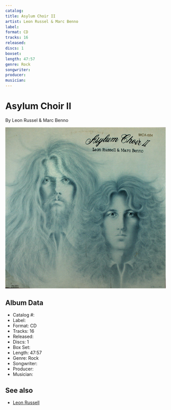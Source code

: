```yaml
---
catalog: 
title: Asylum Choir II
artist: Leon Russel & Marc Benno
label: 
format: CD
tracks: 16
released: 
discs: 1
boxset: 
length: 47:57
genre: Rock
songwriter: 
producer: 
musician: 
---
```


# Asylum Choir II

By Leon Russel & Marc Benno

![](../../assets/cdcovers/Leon_Russell-Asylum_Choir_II.png)

## Album Data

- Catalog #: 
- Label: 
- Format: CD
- Tracks: 16
- Released: 
- Discs: 1
- Box Set: 
- Length: 47:57
- Genre: Rock
- Songwriter: 
- Producer: 
- Musician: 


## See also

- [Leon Russell](Leon_Russell.md)
